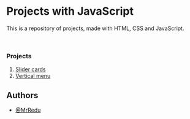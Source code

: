 # Projects with JavaScript
This is a repository of projects, made with HTML, CSS and JavaScript.

<br>

### Projects
1. [Slider cards](https://github.com/MrRedu/js-projects/tree/main/slider-cards_css)
2. [Vertical menu](https://github.com/MrRedu/js-projects/tree/main/vertical-menu_js)


## Authors
- [@MrRedu](https://www.github.com/mrredu)
